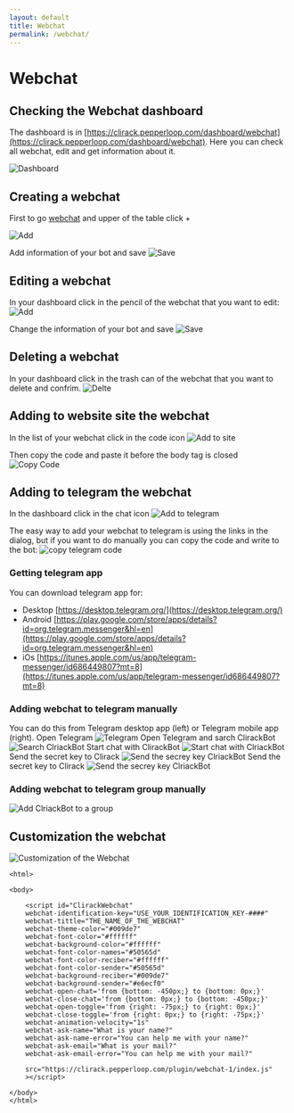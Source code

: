```yaml
---
layout: default
title: Webchat
permalink: /webchat/
---
```


# Webchat

## Checking the Webchat dashboard
The dashboard is in [https://clirack.pepperloop.com/dashboard/webchat](https://clirack.pepperloop.com/dashboard/webchat). Here you can check all webchat, edit and get information about it.

![Dashboard](/assets/img/webchat/wb_dashboard.png)

## Creating a webchat
First to go [webchat](https://clirack.pepperloop.com/dashboard/webchat) and upper of the table click +

![Add](/assets/img/webchat/wb_add.png)

Add information of your bot and save
![Save](/assets/img/webchat/wb_save.png)

## Editing a webchat
In your dashboard click in the pencil of the webchat that you want to edit:
![Add](/assets/img/webchat/wb_edit.png)

Change the information of your bot and save
![Save](/assets/img/webchat/wb_save.png)

## Deleting a webchat
In your dashboard click in the trash can of the webchat that you want to delete and confrim.
![Delte](/assets/img/webchat/wb_delete.png)

## Adding to website site the webchat
In the list of your webchat click in the code icon
![Add to site](/assets/img/webchat/wb_add_html.png)

Then copy the code and paste it before the body tag is closed
![Copy Code](/assets/img/webchat/wb_add_html_1.png)

## Adding to telegram the webchat
In the dashboard click in the chat icon
![Add to telegram](/assets/img/webchat/wb_add_telegram.png)

The easy way to add your webchat to telegram is using the links in the dialog, but if you want to do manually you can copy the code and write to the bot:
![copy telegram code](/assets/img/webchat/wb_add_telegram_1.png)

### Getting telegram app
You can download telegram app for:
- Desktop [https://desktop.telegram.org/](https://desktop.telegram.org/)
- Android [https://play.google.com/store/apps/details?id=org.telegram.messenger&hl=en](https://play.google.com/store/apps/details?id=org.telegram.messenger&hl=en)
- iOs [https://itunes.apple.com/us/app/telegram-messenger/id686449807?mt=8](https://itunes.apple.com/us/app/telegram-messenger/id686449807?mt=8)

### Adding webchat to telegram manually
You can do this from Telegram desktop app (left) or Telegram mobile app (right).
Open Telegram
![Telegram](/assets/img/webchat/wb_add_telegram_2.png)
Open Telegram and sarch ClirackBot
![Search ClriackBot](/assets/img/webchat/wb_add_telegram_2.png)
Start chat with ClirackBot
![Start chat with ClriackBot](/assets/img/webchat/wb_add_telegram_3.png)
Send the secret key to Clirack
![Send the secrey key ClriackBot](/assets/img/webchat/wb_add_telegram_4.png)
Send the secret key to Clirack
![Send the secrey key ClriackBot](/assets/img/webchat/wb_add_telegram_4.png)

### Adding webchat to telegram group manually
![Add ClriackBot to a group](/assets/img/webchat/wb_add_telegram_5.png)

## Customization the webchat
![Customization of the Webchat](/assets/img/webchat/wb_customization.jpg)
```
<html>

<body>

    <script id="ClirackWebchat" 
    webchat-identification-key="USE_YOUR_IDENTIFICATION_KEY-####"
    webchat-tittle="THE_NAME_OF_THE_WEBCHAT"
    webchat-theme-color="#009de7"
    webchat-font-color="#ffffff"
    webchat-background-color="#ffffff"
    webchat-font-color-names="#50565d"
    webchat-font-color-reciber="#ffffff"
    webchat-font-color-sender="#50565d"
    webchat-background-reciber="#009de7"
    webchat-background-sender="#e6ecf0"
    webchat-open-chat='from {bottom: -450px;} to {bottom: 0px;}'
    webchat-close-chat='from {bottom: 0px;} to {bottom: -450px;}'
    webchat-open-toggle='from {right: -75px;} to {right: 0px;}'
    webchat-close-toggle='from {right: 0px;} to {right: -75px;}'
    webchat-animation-velocity="1s"
    webchat-ask-name="What is your name?"
    webchat-ask-name-error="You can help me with your name?"
    webchat-ask-email="What is your mail?"
    webchat-ask-email-error="You can help me with your mail?"

    src="https://clirack.pepperloop.com/plugin/webchat-1/index.js"
    ></script>

</body>
</html>
```

